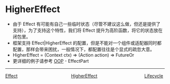 # HigherEffect

-   由于 Effect 有可能有自己一些临时状态（尽管不建议这么做，但还是提供了支持），为了支持这个特性，我们将 Effect 提升为高阶函数，将它的状态放在闭包里。
-   框架支持 Effect|HigherEffect 的配置，但是不能对一个组件或适配器同时都配置，那样会带来困扰，一般情况下，都配置往往是个显式的疏忽大意。
-   HigherEffect = (Context ctx) => (Action action) => FutureOr
-   更详细的例子请参考 [OOP](oop-cn.md) - EffectPart
---
<div style="width:100%;height:40px;">
    <a style="width:33%;float:left;" href="./Effect-cn.md">Effect</a>
    <a style="width:33%;float:left;text-align:center;" href="./Higher-Effect-cn.md">HigherEffect</a>
    <a style="width:33%;float:left;text-align:right;" href="./Lifecycle-cn.md">Lifecycle</a>
</div>